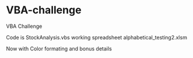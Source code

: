 # VBA-challenge

VBA Challenge

Code is StockAnalysis.vbs
working spreadsheet alphabetical_testing2.xlsm

Now with Color formating and bonus details
